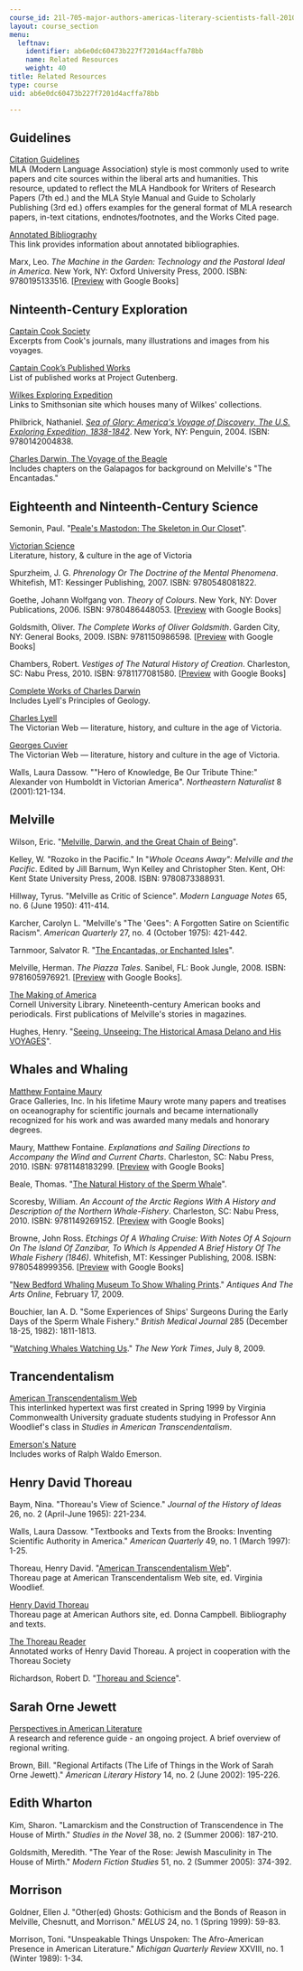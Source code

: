 ```yaml
---
course_id: 21l-705-major-authors-americas-literary-scientists-fall-2010
layout: course_section
menu:
  leftnav:
    identifier: ab6e0dc60473b227f7201d4acffa78bb
    name: Related Resources
    weight: 40
title: Related Resources
type: course
uid: ab6e0dc60473b227f7201d4acffa78bb

---
```


Guidelines
----------

[Citation Guidelines](http://owl.english.purdue.edu/owl/resource/747/01/)  
MLA (Modern Language Association) style is most commonly used to write papers and cite sources within the liberal arts and humanities. This resource, updated to reflect the MLA Handbook for Writers of Research Papers (7th ed.) and the MLA Style Manual and Guide to Scholarly Publishing (3rd ed.) offers examples for the general format of MLA research papers, in-text citations, endnotes/footnotes, and the Works Cited page.

[Annotated Bibliography](http://owl.english.purdue.edu/owl/resource/614/01/)  
This link provides information about annotated bibliographies.

Marx, Leo. _The Machine in the Garden: Technology and the Pastoral Ideal in America_. New York, NY: Oxford University Press, 2000. ISBN: 9780195133516. \[[Preview](http://books.google.com/books?id=aJ3SfJyseSoC&dq=leo+marx,+machine+in+the+garden&printsec=frontcover&source=bn&hl=en&ei=TpSPTJDDJIGC8gbzrOGpDQ&sa=X&oi=book_result&ct=result&resnum=4&ved=0CCcQ6AEwAw#v=onepage&q&f=false) with Google Books\]

Ninteenth-Century Exploration
-----------------------------

[Captain Cook Society](http://www.captaincooksociety.com/)  
Excerpts from Cook's journals, many illustrations and images from his voyages.

[Captain Cook’s Published Works](http://www.gutenberg.org/browse/authors/c#a2644)  
List of published works at Project Gutenberg.

[Wilkes Exploring Expedition](http://www.sil.si.edu/digitalcollections/usexex/)  
Links to Smithsonian site which houses many of Wilkes' collections.

Philbrick, Nathaniel. [_Sea of Glory: America's Voyage of Discovery, The U.S. Exploring Expedition, 1838-1842_](http://www.nathanielphilbrick.com/books/sea-of-glory). New York, NY: Penguin, 2004. ISBN: 9780142004838.

[Charles Darwin, The Voyage of the Beagle](https://www.goodreads.com/book/show/183645.Voyage_of_the_Beagle)  
Includes chapters on the Galapagos for background on Melville's "The Encantadas."

Eighteenth and Ninteenth-Century Science
----------------------------------------

Semonin, Paul. "[Peale's Mastodon: The Skeleton in Our Closet](http://www.historycooperative.org/journals/cp/vol-04/no-02/semonin/)".

[Victorian Science](http://www.victorianweb.org/science/index.html)  
Literature, history, & culture in the age of Victoria

Spurzheim, J. G. _Phrenology Or The Doctrine of the Mental Phenomena_. Whitefish, MT: Kessinger Publishing, 2007. ISBN: 9780548081822.

Goethe, Johann Wolfgang von. _Theory of Colours_. New York, NY: Dover Publications, 2006. ISBN: 9780486448053. \[[Preview](http://books.google.com/books?id=qDIHAAAAQAAJ&printsec=toc&source=gbs_summary_r&cad=0#v=onepage&q&f=false) with Google Books\]

Goldsmith, Oliver. _The Complete Works of Oliver Goldsmith_. Garden City, NY: General Books, 2009. ISBN: 9781150986598. \[[Preview](http://books.google.com/books?id=QO8KAQAAIAAJ&printsec=frontcover&dq=goldsmith%27s+animated+nature&hl=en&ei=Wo2PTI7IJML78AbMuN20DQ&sa=X&oi=book_result&ct=result&resnum=3&ved=0CDUQ6AEwAg#v=onepage&q&f=false) with Google Books\]

Chambers, Robert. _Vestiges of The Natural History of Creation_. Charleston, SC: Nabu Press, 2010. ISBN: 9781177081580. \[[Preview](http://books.google.com/books?id=kegQAAAAIAAJ&pg=PR25&lpg=PR25&dq=robert+chambers,+vestiges+of+the+hi&source=bl&ots=0FoTqVxxvT&sig=NYtjw7_rJOOXHgfsmoCM3VvWxxc&hl=en&ei=dZCPTPfxGIHGsAP938mxDg&sa=X&oi=book_result&ct=result&resnum=2&sqi=2&ved=0CBYQ6AEwAQ#v=onepage&q&f=false) with Google Books\]

[Complete Works of Charles Darwin](http://darwin-online.org.uk/)  
Includes Lyell's Principles of Geology.

[Charles Lyell](http://www.victorianweb.org/science/lyell.html)  
The Victorian Web — literature, history, and culture in the age of Victoria.

[Georges Cuvier](http://www.victorianweb.org/science/cuvier.html)  
The Victorian Web — literature, history and culture in the age of Victoria.

Walls, Laura Dassow. ""Hero of Knowledge, Be Our Tribute Thine:" Alexander von Humboldt in Victorian America". _Northeastern Naturalist_ 8 (2001):121-134.

Melville
--------

Wilson, Eric. "[Melville, Darwin, and the Great Chain of Being](http://lion.chadwyck.com/marketing/index.jsp)".

Kelley, W. "Rozoko in the Pacific." In "_Whole Oceans Away": Melville and the Pacific_. Edited by Jill Barnum, Wyn Kelley and Christopher Sten. Kent, OH: Kent State University Press, 2008. ISBN: 9780873388931.

Hillway, Tyrus. "Melville as Critic of Science". _Modern Language Notes_ 65, no. 6 (June 1950): 411-414.

Karcher, Carolyn L. "Melville's "The 'Gees": A Forgotten Satire on Scientific Racism". _American Quarterly_ 27, no. 4 (October 1975): 421-442.

Tarnmoor, Salvator R. "[The Encantadas, or Enchanted Isles](http://xroads.virginia.edu/~HYPER/Melville_En/cover.html)".

Melville, Herman. _The Piazza Tales_. Sanibel, FL: Book Jungle, 2008. ISBN: 9781605976921. \[[Preview](http://books.google.com/books?id=4KYOAAAAIAAJ&printsec=frontcover&dq=Melville,+Piazza+Tales&cd=1#v=onepage&q&f=false) with Google Books\].

[The Making of America](http://digital.library.cornell.edu/m/moa/)  
Cornell University Library. Nineteenth-century American books and periodicals. First publications of Melville's stories in magazines.

Hughes, Henry. "[Seeing, Unseeing: The Historical Amasa Delano and His VOYAGES](http://drewarchives.org/)".

Whales and Whaling
------------------

[Matthew Fontaine Maury](http://xroads.virginia.edu/~ug97/monument/maurybio.html)  
Grace Galleries, Inc. In his lifetime Maury wrote many papers and treatises on oceanography for scientific journals and became internationally recognized for his work and was awarded many medals and honorary degrees.

Maury, Matthew Fontaine. _Explanations and Sailing Directions to Accompany the Wind and Current Charts_. Charleston, SC: Nabu Press, 2010. ISBN: 9781148183299. \[[Preview](http://books.google.com/books?id=-Iw_AAAAcAAJ&printsec=frontcover&dq=matthew+fontaine+maury+wind+and+current+charts&source=gbs_similarbooks_s&cad=1#v=onepage&q&f=false) with Google Books\]

Beale, Thomas. "[The Natural History of the Sperm Whale](http://mysite.du.edu/~ttyler/ploughboy/bealenew.htm)".

Scoresby, William. _An Account of the Arctic Regions With A History and Description of the Northern Whale-Fishery_. Charleston, SC: Nabu Press, 2010. ISBN: 9781149269152. \[[Preview](http://books.google.com/books?id=WrUUAAAAQAAJ&printsec=frontcover&dq=scoresby+account+of+the+northern+regions&source=bl&ots=ir4J8J-me7&sig=XWSCtfAMdnBBmCELJic-ZYvjIvo&hl=en&ei=oY6PTPf4B5G-sQODjImyDg&sa=X&oi=book_result&ct=result&resnum=2&sqi=2&ved=0CBYQ6AE#v=onepage&q&f=false) with Google Books\]

Browne, John Ross. _Etchings Of A Whaling Cruise: With Notes Of A Sojourn On The Island Of Zanzibar, To Which Is Appended A Brief History Of The Whale Fishery (1846)_. Whitefish, MT: Kessinger Publishing, 2008. ISBN: 9780548999356. \[[Preview](http://books.google.com/books?id=AmtGAAAAYAAJ&pg=PR1&dq=j.+ross+browne,+etchings+of+a+whaling+cruise&hl=en&ei=DY-PTJ70AYOC8gbimvHWDQ&sa=X&oi=book_result&ct=result&resnum=1&ved=0CDEQ6AEwAA#v=onepage&q&f=false) with Google Books\]

"[New Bedford Whaling Museum To Show Whaling Prints](http://www.whalingmuseum.org/explore/exhibitions/past/classic-whaling-prints)." _Antiques And The Arts Online_, February 17, 2009.

Bouchier, Ian A. D. "Some Experiences of Ships' Surgeons During the Early Days of the Sperm Whale Fishery." _British Medical Journal_ 285 (December 18-25, 1982): 1811-1813.

"[Watching Whales Watching Us](http://www.nytimes.com/2009/07/12/magazine/12whales-t.html?_r=3&pagewanted=all)." _The New York Times_, July 8, 2009.

Trancendentalism
----------------

[American Transcendentalism Web](http://www.vcu.edu/engweb/transcendentalism/)  
This interlinked hypertext was first created in Spring 1999 by Virginia Commonwealth University graduate students studying in Professor Ann Woodlief's class in _Studies in American Transcendentalism_.

[Emerson's Nature](http://quod.lib.umich.edu/cgi/t/text/text-idx?c=emerson;cc=emerson;view=text;idno=4957107.0001.001;rgn=div1;node=4957107.0001.001%3A9)  
Includes works of Ralph Waldo Emerson.

Henry David Thoreau
-------------------

Baym, Nina. "Thoreau's View of Science." _Journal of the History of Ideas_ 26, no. 2 (April-June 1965): 221-234.

Walls, Laura Dassow. "Textbooks and Texts from the Brooks: Inventing Scientific Authority in America." _American Quarterly_ 49, no. 1 (March 1997): 1-25.

Thoreau, Henry David. "[American Transcendentalism Web](http://www.vcu.edu/engweb/transcendentalism/authors/thoreau/)".  
Thoreau page at American Transcendentalism Web site, ed. Virginia Woodlief.

[Henry David Thoreau](http://www.wsu.edu/~campbelld/amlit/thoreau.htm)  
Thoreau page at American Authors site, ed. Donna Campbell. Bibliography and texts.

[The Thoreau Reader](http://thoreau.eserver.org/default.html)  
Annotated works of Henry David Thoreau. A project in cooperation with the Thoreau Society

Richardson, Robert D. "[Thoreau and Science](http://web.archive.org/web/20120306201552/http://www.wesleyan.edu/synthesis/Synthesis/Thoreau.html)".

Sarah Orne Jewett
-----------------

[Perspectives in American Literature](http://www.csustan.edu/english/reuben/pal/chap5/5intro.html)  
A research and reference guide - an ongoing project. A brief overview of regional writing.

Brown, Bill. "Regional Artifacts (The Life of Things in the Work of Sarah Orne Jewett)." _American Literary History_ 14, no. 2 (June 2002): 195-226.

Edith Wharton
-------------

Kim, Sharon. "Lamarckism and the Construction of Transcendence in The House of Mirth." _Studies in the Novel_ 38, no. 2 (Summer 2006): 187-210.

Goldsmith, Meredith. "The Year of the Rose: Jewish Masculinity in The House of Mirth." _Modern Fiction Studies_ 51, no. 2 (Summer 2005): 374-392.

Morrison
--------

Goldner, Ellen J. "Other(ed) Ghosts: Gothicism and the Bonds of Reason in Melville, Chesnutt, and Morrison." _MELUS_ 24, no. 1 (Spring 1999): 59-83.

Morrison, Toni. "Unspeakable Things Unspoken: The Afro-American Presence in American Literature." _Michigan Quarterly Review_ XXVIII, no. 1 (Winter 1989): 1-34.